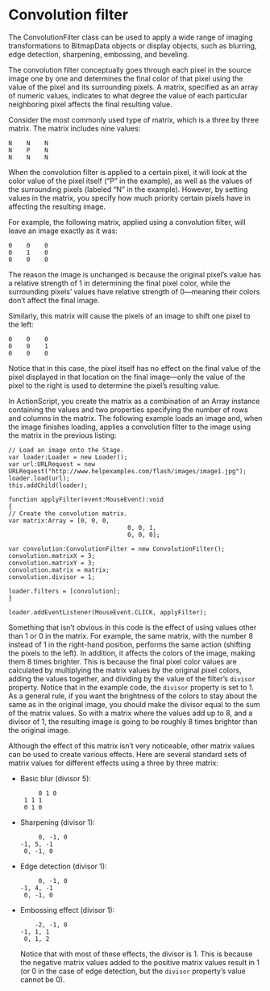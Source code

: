 # Convolution filter

<div>

The ConvolutionFilter class can be used to apply a wide range of imaging
transformations to BitmapData objects or display objects, such as blurring, edge
detection, sharpening, embossing, and beveling.

The convolution filter conceptually goes through each pixel in the source image
one by one and determines the final color of that pixel using the value of the
pixel and its surrounding pixels. A matrix, specified as an array of numeric
values, indicates to what degree the value of each particular neighboring pixel
affects the final resulting value.

Consider the most commonly used type of matrix, which is a three by three
matrix. The matrix includes nine values:

    N    N    N
    N    P    N
    N    N    N

When the convolution filter is applied to a certain pixel, it will look at the
color value of the pixel itself (“P” in the example), as well as the values of
the surrounding pixels (labeled “N” in the example). However, by setting values
in the matrix, you specify how much priority certain pixels have in affecting
the resulting image.

For example, the following matrix, applied using a convolution filter, will
leave an image exactly as it was:

    0    0    0
    0    1    0
    0    0    0

The reason the image is unchanged is because the original pixel’s value has a
relative strength of 1 in determining the final pixel color, while the
surrounding pixels’ values have relative strength of 0—meaning their colors
don’t affect the final image.

Similarly, this matrix will cause the pixels of an image to shift one pixel to
the left:

    0    0    0
    0    0    1
    0    0    0

Notice that in this case, the pixel itself has no effect on the final value of
the pixel displayed in that location on the final image—only the value of the
pixel to the right is used to determine the pixel’s resulting value.

In ActionScript, you create the matrix as a combination of an Array instance
containing the values and two properties specifying the number of rows and
columns in the matrix. The following example loads an image and, when the image
finishes loading, applies a convolution filter to the image using the matrix in
the previous listing:

    // Load an image onto the Stage.
    var loader:Loader = new Loader();
    var url:URLRequest = new URLRequest("http://www.helpexamples.com/flash/images/image1.jpg");
    loader.load(url);
    this.addChild(loader);

    function applyFilter(event:MouseEvent):void
    {
    // Create the convolution matrix.
    var matrix:Array = [0, 0, 0,
                                     0, 0, 1,
                                     0, 0, 0];

    var convolution:ConvolutionFilter = new ConvolutionFilter();
    convolution.matrixX = 3;
    convolution.matrixY = 3;
    convolution.matrix = matrix;
    convolution.divisor = 1;

    loader.filters = [convolution];
    }

    loader.addEventListener(MouseEvent.CLICK, applyFilter);

Something that isn’t obvious in this code is the effect of using values other
than 1 or 0 in the matrix. For example, the same matrix, with the number 8
instead of 1 in the right-hand position, performs the same action (shifting the
pixels to the left). In addition, it affects the colors of the image, making
them 8 times brighter. This is because the final pixel color values are
calculated by multiplying the matrix values by the original pixel colors, adding
the values together, and dividing by the value of the filter’s `divisor`
property. Notice that in the example code, the `divisor` property is set to 1.
As a general rule, if you want the brightness of the colors to stay about the
same as in the original image, you should make the divisor equal to the sum of
the matrix values. So with a matrix where the values add up to 8, and a divisor
of 1, the resulting image is going to be roughly 8 times brighter than the
original image.

Although the effect of this matrix isn’t very noticeable, other matrix values
can be used to create various effects. Here are several standard sets of matrix
values for different effects using a three by three matrix:

- Basic blur (divisor 5):

           0 1 0
       1 1 1
       0 1 0

- Sharpening (divisor 1):

           0, -1, 0
      -1, 5, -1
       0, -1, 0

- Edge detection (divisor 1):

           0, -1, 0
      -1, 4, -1
       0, -1, 0

- Embossing effect (divisor 1):

          -2, -1, 0
      -1, 1, 1
       0, 1, 2

  Notice that with most of these effects, the divisor is 1. This is because the
  negative matrix values added to the positive matrix values result in 1 (or 0
  in the case of edge detection, but the `divisor` property’s value cannot be
  0).

</div>
